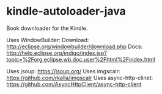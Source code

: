# kindle-autoloader-java
Book downloader for the Kindle.

Uses WindowBuilder: 
Download: http://eclipse.org/windowbuilder/download.php
Docs: http://help.eclipse.org/indigo/index.jsp?topic=%2Forg.eclipse.wb.doc.user%2Fhtml%2Findex.html

Uses jsoup: https://jsoup.org/
Uses imgscalr: https://github.com/rkalla/imgscalr
Uses async-http-clinet: https://github.com/AsyncHttpClient/async-http-client
